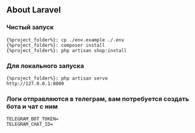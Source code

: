 ## About Laravel

### Чистый запуск
```
{%project_folder%}: cp ./env.example ./.env
{%project_folder%}: composer install
{%project_folder%}: php artisan shop:install
```

### Для локального запуска
```
{%project_folder%}: php artisan serve
http://127.0.0.1:8000
```

### Логи отправляются в телеграм, вам потребуется создать бота и чат с ним
```
TELEGRAM_BOT_TOKEN=
TELEGRAM_CHAT_ID=
```
